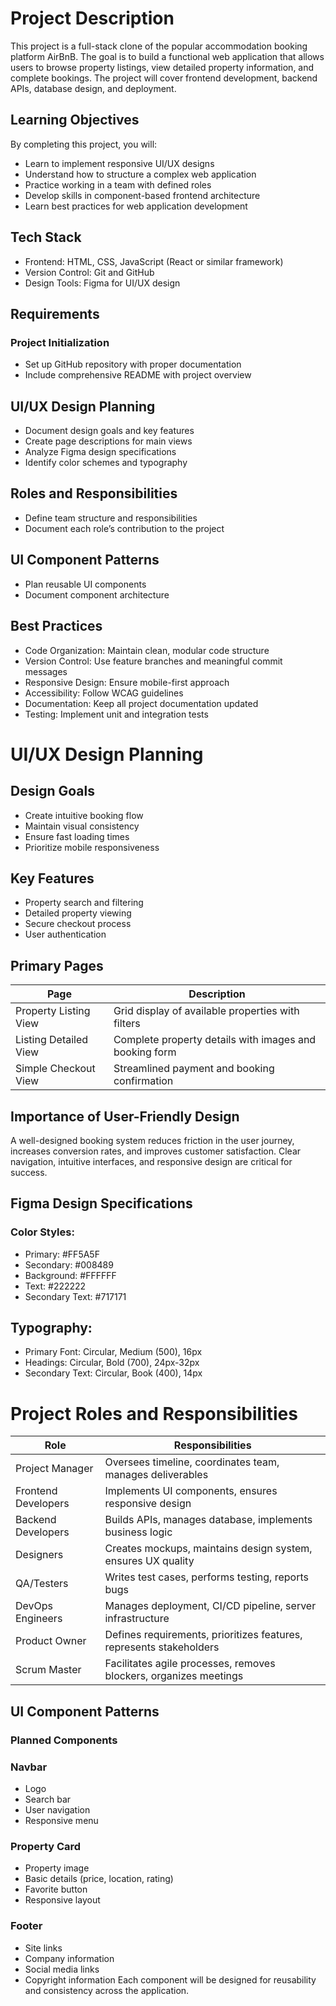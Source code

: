 # Project Description
This project is a full-stack clone of the popular accommodation booking platform AirBnB. The goal is to build a functional web application that allows users to browse property listings, view detailed property information, and complete bookings. The project will cover frontend development, backend APIs, database design, and deployment.

## Learning Objectives
By completing this project, you will:

* Learn to implement responsive UI/UX designs
* Understand how to structure a complex web application
* Practice working in a team with defined roles
* Develop skills in component-based frontend architecture
* Learn best practices for web application development

## Tech Stack
* Frontend: HTML, CSS, JavaScript (React or similar framework)
* Version Control: Git and GitHub
* Design Tools: Figma for UI/UX design

## Requirements
### Project Initialization
* Set up GitHub repository with proper documentation
* Include comprehensive README with project overview

## UI/UX Design Planning
* Document design goals and key features
* Create page descriptions for main views
* Analyze Figma design specifications
* Identify color schemes and typography

## Roles and Responsibilities
* Define team structure and responsibilities
* Document each role’s contribution to the project

## UI Component Patterns
* Plan reusable UI components
* Document component architecture

## Best Practices
* Code Organization: Maintain clean, modular code structure
* Version Control: Use feature branches and meaningful commit messages
* Responsive Design: Ensure mobile-first approach
* Accessibility: Follow WCAG guidelines
* Documentation: Keep all project documentation updated
* Testing: Implement unit and integration tests

# UI/UX Design Planning
## Design Goals
* Create intuitive booking flow
* Maintain visual consistency
* Ensure fast loading times
* Prioritize mobile responsiveness

## Key Features
* Property search and filtering
* Detailed property viewing
* Secure checkout process
* User authentication

## Primary Pages
|Page	|Description|
|--------------|-----------------|
|Property Listing View|	Grid display of available properties with filters|
|Listing Detailed View|	Complete property details with images and booking form|
|Simple Checkout View|	Streamlined payment and booking confirmation|

## Importance of User-Friendly Design
A well-designed booking system reduces friction in the user journey, increases conversion rates, and improves customer satisfaction. Clear navigation, intuitive interfaces, and responsive design are critical for success.

## Figma Design Specifications
### Color Styles:
* Primary: #FF5A5F
* Secondary: #008489
* Background: #FFFFFF
* Text: #222222
* Secondary Text: #717171

## Typography:
* Primary Font: Circular, Medium (500), 16px
* Headings: Circular, Bold (700), 24px-32px
* Secondary Text: Circular, Book (400), 14px

# Project Roles and Responsibilities
|Role	|Responsibilities|
|------------|------------------------------------|
|Project Manager	|Oversees timeline, coordinates team, manages deliverables|
|Frontend Developers	|Implements UI components, ensures responsive design|
|Backend Developers	|Builds APIs, manages database, implements business logic|
|Designers	|Creates mockups, maintains design system, ensures UX quality|
|QA/Testers	|Writes test cases, performs testing, reports bugs|
|DevOps Engineers	|Manages deployment, CI/CD pipeline, server infrastructure|
|Product Owner	|Defines requirements, prioritizes features, represents stakeholders|
|Scrum Master	|Facilitates agile processes, removes blockers, organizes meetings|

## UI Component Patterns
### Planned Components

### Navbar
* Logo
* Search bar
* User navigation
* Responsive menu

### Property Card
* Property image
* Basic details (price, location, rating)
* Favorite button
* Responsive layout

### Footer
* Site links
* Company information
* Social media links
* Copyright information
Each component will be designed for reusability and consistency across the application.